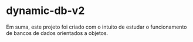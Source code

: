 # dynamic-db-v2
Em suma, este projeto foi criado com o intuito de estudar o funcionamento de bancos de dados orientados a objetos.
